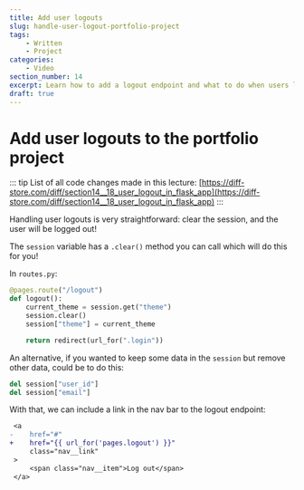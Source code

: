 ```yaml
---
title: Add user logouts
slug: handle-user-logout-portfolio-project
tags:
    - Written
    - Project
categories:
    - Video
section_number: 14
excerpt: Learn how to add a logout endpoint and what to do when users log out.
draft: true
---
```



# Add user logouts to the portfolio project

::: tip
List of all code changes made in this lecture: [https://diff-store.com/diff/section14__18_user_logout_in_flask_app](https://diff-store.com/diff/section14__18_user_logout_in_flask_app)
:::

Handling user logouts is very straightforward: clear the session, and the user will be logged out!

The `session` variable has a `.clear()` method you can call which will do this for you!

In `routes.py`:

```py
@pages.route("/logout")
def logout():
    current_theme = session.get("theme")
    session.clear()
    session["theme"] = current_theme

    return redirect(url_for(".login"))
```

An alternative, if you wanted to keep some data in the `session` but remove other data, could be to do this:

```py
del session["user_id"]
del session["email"]
```

With that, we can include a link in the nav bar to the logout endpoint:

```diff
 <a
-    href="#"
+    href="{{ url_for('pages.logout') }}"
     class="nav__link"
 >
     <span class="nav__item">Log out</span>
 </a>
```